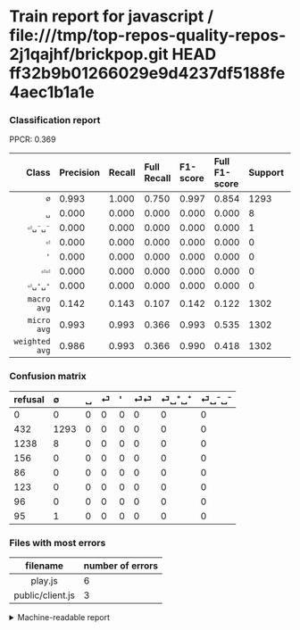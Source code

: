 # Train report for javascript / file:///tmp/top-repos-quality-repos-2j1qajhf/brickpop.git HEAD ff32b9b01266029e9d4237df5188fe4aec1b1a1e

### Classification report

PPCR: 0.369

| Class | Precision | Recall | Full Recall | F1-score | Full F1-score | Support | Full Support | PPCR |
|------:|:----------|:-------|:------------|:---------|:---------|:--------|:-------------|:-----|
| `∅` | 0.993| 1.000| 0.750| 0.997| 0.854| 1293| 1725| 0.750 |
| `␣` | 0.000| 0.000| 0.000| 0.000| 0.000| 8| 1246| 0.006 |
| `⏎␣⁻␣⁻` | 0.000| 0.000| 0.000| 0.000| 0.000| 1| 96| 0.010 |
| `⏎` | 0.000| 0.000| 0.000| 0.000| 0.000| 0| 156| 0.000 |
| `'` | 0.000| 0.000| 0.000| 0.000| 0.000| 0| 86| 0.000 |
| `⏎⏎` | 0.000| 0.000| 0.000| 0.000| 0.000| 0| 123| 0.000 |
| `⏎␣⁺␣⁺` | 0.000| 0.000| 0.000| 0.000| 0.000| 0| 96| 0.000 |
| `macro avg` | 0.142| 0.143| 0.107| 0.142| 0.122| 1302| 3528| 0.369 |
| `micro avg` | 0.993| 0.993| 0.366| 0.993| 0.535| 1302| 3528| 0.369 |
| `weighted avg` | 0.986| 0.993| 0.366| 0.990| 0.418| 1302| 3528| 0.369 |

### Confusion matrix

|refusal|  ∅| ␣| ⏎| '| ⏎⏎| ⏎␣⁺␣⁺| ⏎␣⁻␣⁻| 
|:---|:---|:---|:---|:---|:---|:---|:---|
|0 |0 |0 |0 |0 |0 |0 |0 |
|432 |1293 |0 |0 |0 |0 |0 |0 |
|1238 |8 |0 |0 |0 |0 |0 |0 |
|156 |0 |0 |0 |0 |0 |0 |0 |
|86 |0 |0 |0 |0 |0 |0 |0 |
|123 |0 |0 |0 |0 |0 |0 |0 |
|96 |0 |0 |0 |0 |0 |0 |0 |
|95 |1 |0 |0 |0 |0 |0 |0 |

### Files with most errors

| filename | number of errors|
|:----:|:-----|
| play.js | 6 |
| public/client.js | 3 |

<details>
    <summary>Machine-readable report</summary>
```json
{
  "cl_report": {"\u0027": {"f1-score": 0.0, "precision": 0.0, "recall": 0.0, "support": 0}, "macro avg": {"f1-score": 0.14236168455821635, "precision": 0.14186965108624094, "recall": 0.14285714285714285, "support": 1302}, "micro avg": {"f1-score": 0.9930875576036866, "precision": 0.9930875576036866, "recall": 0.9930875576036866, "support": 1302}, "weighted avg": {"f1-score": 0.9896433232998588, "precision": 0.9862228970672556, "recall": 0.9930875576036866, "support": 1302}, "\u2205": {"f1-score": 0.9965317919075144, "precision": 0.9930875576036866, "recall": 1.0, "support": 1293}, "\u23ce": {"f1-score": 0.0, "precision": 0.0, "recall": 0.0, "support": 0}, "\u23ce\u23ce": {"f1-score": 0.0, "precision": 0.0, "recall": 0.0, "support": 0}, "\u23ce\u2423\u207a\u2423\u207a": {"f1-score": 0.0, "precision": 0.0, "recall": 0.0, "support": 0}, "\u23ce\u2423\u207b\u2423\u207b": {"f1-score": 0.0, "precision": 0.0, "recall": 0.0, "support": 1}, "\u2423": {"f1-score": 0.0, "precision": 0.0, "recall": 0.0, "support": 8}},
  "cl_report_full": {"\u0027": {"f1-score": 0.0, "precision": 0.0, "recall": 0.0, "support": 86}, "macro avg": {"f1-score": 0.12204445702959084, "precision": 0.14186965108624094, "recall": 0.10708074534161491, "support": 3528}, "micro avg": {"f1-score": 0.5354037267080746, "precision": 0.9930875576036866, "recall": 0.3664965986394558, "support": 3528}, "weighted avg": {"f1-score": 0.41771168328580194, "precision": 0.48556577008683655, "recall": 0.3664965986394558, "support": 3528}, "\u2205": {"f1-score": 0.8543111992071358, "precision": 0.9930875576036866, "recall": 0.7495652173913043, "support": 1725}, "\u23ce": {"f1-score": 0.0, "precision": 0.0, "recall": 0.0, "support": 156}, "\u23ce\u23ce": {"f1-score": 0.0, "precision": 0.0, "recall": 0.0, "support": 123}, "\u23ce\u2423\u207a\u2423\u207a": {"f1-score": 0.0, "precision": 0.0, "recall": 0.0, "support": 96}, "\u23ce\u2423\u207b\u2423\u207b": {"f1-score": 0.0, "precision": 0.0, "recall": 0.0, "support": 96}, "\u2423": {"f1-score": 0.0, "precision": 0.0, "recall": 0.0, "support": 1246}},
  "ppcr": 0.36904761904761907
}
```
</details>
